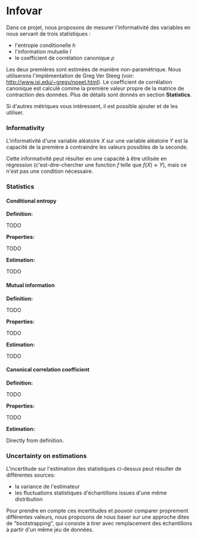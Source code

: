 # Infovar

Dans ce projet, nous proposons de mesurer l'informativité des variables en nous servant de trois statistiques :
- l'entropie conditionelle $h$
- l'information mutuelle $I$
- le coefficient de corrélation canonique $\rho$

Les deux premières sont estimées de manière non-paramétrique. Nous utiliserons l'implémentation de Greg Ver Steeg (voir: http://www.isi.edu/~gregv/npeet.html). Le coefficient de corrélation canonique est calculé comme la première valeur propre de la matrice de contraction des données. Plus de détails sont donnés en section __Statistics__.

Si d'autres métriques vous intéressent, il est possible ajouter et de les utiliser.


### Informativity

L'informativité d'une variable aléatoire $X$ sur une variable aléatoire $Y$ est la capacité de la première à contraindre les valeurs possibles de la seconde. 

Cette informativité peut résulter en une capacité à être utilisée en régression (c'est-dire-chercher une function $f$ telle que $f(X) \approx Y$), mais ce n'est pas une condition nécessaire.


### Statistics

#### Conditional entropy

__Definition:__

TODO

__Properties:__

TODO

__Estimation:__

TODO

#### Mutual information

__Definition:__

TODO

__Properties:__

TODO

__Estimation:__

TODO

#### Canonical correlation coefficient

__Definition:__

TODO

__Properties:__

TODO

__Estimation:__

Directly from definition.

### Uncertainty on estimations

L'incertitude sur l'estimation des statistiques ci-dessus peut résulter de différentes sources:
- la variance de l'estimateur
- les fluctuations statistiques d'échantillons issues d'une même distribution

Pour prendre en compte ces incertitudes et pouvoir comparer proprement différentes valeurs, nous proposons de nous baser sur une approche dites de "bootstrapping", qui consiste à tirer avec remplacement des échantillons à partir d'un même jeu de données.

